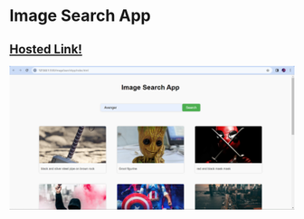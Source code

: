 # Image Search App

## [Hosted Link!](https://hsc92180.github.io/JS-Projects/ImageSearchApp/)

![Alt text](image.png)